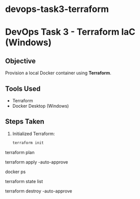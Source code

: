 # devops-task3-terraform
# DevOps Task 3 - Terraform IaC (Windows)

## Objective
Provision a local Docker container using **Terraform**.

## Tools Used
- Terraform
- Docker Desktop (Windows)

## Steps Taken
1. Initialized Terraform:
   ```bash
   terraform init
terraform plan

terraform apply -auto-approve

docker ps

terraform state list

terraform destroy -auto-approve
